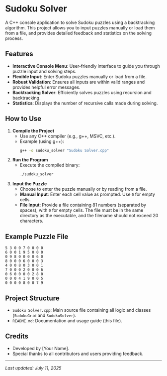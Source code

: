 # Sudoku Solver

A C++ console application to solve Sudoku puzzles using a backtracking algorithm. This project allows you to input puzzles manually or load them from a file, and provides detailed feedback and statistics on the solving process.

## Features
- **Interactive Console Menu**: User-friendly interface to guide you through puzzle input and solving steps.
- **Flexible Input**: Enter Sudoku puzzles manually or load from a file.
- **Robust Validation**: Ensures all inputs are within valid ranges and provides helpful error messages.
- **Backtracking Solver**: Efficiently solves puzzles using recursion and backtracking.
- **Statistics**: Displays the number of recursive calls made during solving.

## How to Use
1. **Compile the Project**
   - Use any C++ compiler (e.g., g++, MSVC, etc.).
   - Example (using g++):
     ```sh
     g++ -o sudoku_solver "Sudoku Solver.cpp"
     ```
2. **Run the Program**
   - Execute the compiled binary:
     ```sh
     ./sudoku_solver
     ```
3. **Input the Puzzle**
   - Choose to enter the puzzle manually or by reading from a file.
   - **Manual Input**: Enter each cell value as prompted. Use `0` for empty cells.
   - **File Input**: Provide a file containing 81 numbers (separated by spaces), with `0` for empty cells. The file must be in the same directory as the executable, and the filename should not exceed 20 characters.

## Example Puzzle File
```
5 3 0 0 7 0 0 0 0
6 0 0 1 9 5 0 0 0
0 9 8 0 0 0 0 6 0
8 0 0 0 6 0 0 0 3
4 0 0 8 0 3 0 0 1
7 0 0 0 2 0 0 0 6
0 6 0 0 0 0 2 8 0
0 0 0 4 1 9 0 0 5
0 0 0 0 8 0 0 7 9
```

## Project Structure
- `Sudoku Solver.cpp`: Main source file containing all logic and classes (`SudokuGrid` and `SudokuSolver`).
- `README.md`: Documentation and usage guide (this file).

## Credits
- Developed by [Your Name].
- Special thanks to all contributors and users providing feedback.

---
*Last updated: July 11, 2025*
